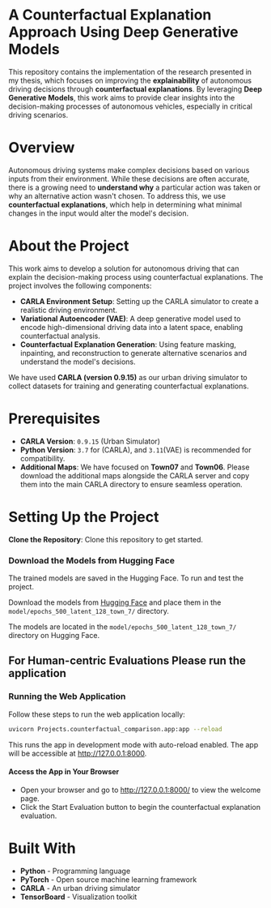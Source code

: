 # A Counterfactual Explanation Approach Using Deep Generative Models

This repository contains the implementation of the research presented in my thesis, which focuses on improving the **explainability** of autonomous driving decisions through **counterfactual explanations**. By leveraging **Deep Generative Models**, this work aims to provide clear insights into the decision-making processes of autonomous vehicles, especially in critical driving scenarios.

# Overview

Autonomous driving systems make complex decisions based on various inputs from their environment. While these decisions are often accurate, there is a growing need to **understand why** a particular action was taken or why an alternative action wasn't chosen. To address this, we use **counterfactual explanations**, which help in determining what minimal changes in the input would alter the model's decision.

# About the Project

This work aims to develop a solution for autonomous driving that can explain the decision-making process using counterfactual explanations. The project involves the following components:

- **CARLA Environment Setup**: Setting up the CARLA simulator to create a realistic driving environment.
- **Variational Autoencoder (VAE)**: A deep generative model used to encode high-dimensional driving data into a latent space, enabling counterfactual analysis.
- **Counterfactual Explanation Generation**: Using feature masking, inpainting, and reconstruction to generate alternative scenarios and understand the model's decisions.

We have used **CARLA (version 0.9.15)** as our urban driving simulator to collect datasets for training and generating counterfactual explanations.

# Prerequisites

- **CARLA Version**: `0.9.15` (Urban Simulator)
- **Python Version**: `3.7` for (CARLA), and `3.11`(VAE) is recommended for compatibility.
- **Additional Maps**: We have focused on **Town07** and **Town06**. Please download the additional maps alongside the CARLA server and copy them into the main CARLA directory to ensure seamless operation.

# Setting Up the Project

**Clone the Repository**: Clone this repository to get started.

### Download the Models from Hugging Face

The trained models are saved in the Hugging Face. To run and test the project.

Download the models from [Hugging Face](https://huggingface.co/darshandodamani/VAE_models/tree/main) and place them in the `model/epochs_500_latent_128_town_7/` directory.

The models are located in the `model/epochs_500_latent_128_town_7/` directory on Hugging Face.


## For Human-centric Evaluations Please run the application

### Running the Web Application

Follow these steps to run the web application locally:

```bash
uvicorn Projects.counterfactual_comparison.app:app --reload
```

This runs the app in development mode with auto-reload enabled. The app will be accessible at http://127.0.0.1:8000.

#### Access the App in Your Browser

- Open your browser and go to http://127.0.0.1:8000/ to view the welcome page.
- Click the Start Evaluation button to begin the counterfactual explanation evaluation.

# Built With

- **Python** - Programming language
- **PyTorch** - Open source machine learning framework
- **CARLA** - An urban driving simulator
- **TensorBoard** - Visualization toolkit
